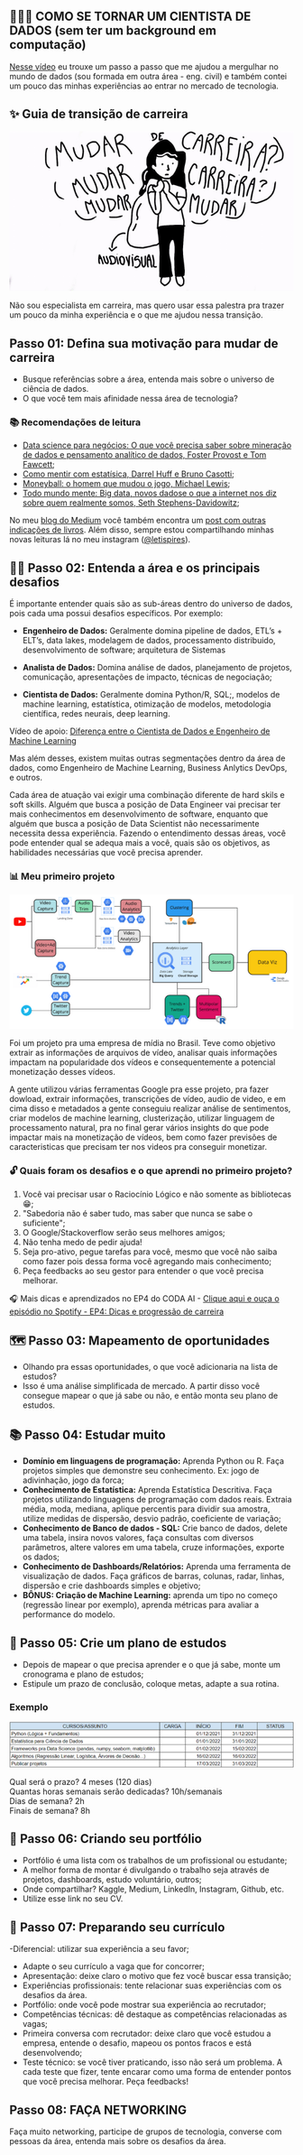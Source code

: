
<h2 align="left">
  👩🏻‍💻 COMO SE TORNAR UM CIENTISTA DE DADOS (sem ter um background em computação)
</h2>

[Nesse vídeo](https://youtu.be/3zjOLUNBFeY) eu trouxe um passo a passo que me ajudou a mergulhar no mundo de dados (sou formada em outra área - eng. civil) e também contei um pouco das minhas experiências ao entrar no mercado de tecnologia.





## ✨ Guia de transição de carreira
<p align="left">
  <img src="https://github.com/letpires/HowToBecomeDataScientist/blob/main/mudar_de_carreira.gif" >
</p>

Não sou especialista em carreira, mas quero usar essa palestra pra trazer um pouco da minha experiência e o que me ajudou nessa transição.

## Passo 01: Defina sua motivação para mudar de carreira

- Busque referências sobre a área, entenda mais sobre o universo de ciência de dados.
- O que você tem mais afinidade nessa área de tecnologia?

### 📚 Recomendações de leitura

- [Data science para negócios: O que você precisa saber sobre mineração de dados e pensamento analítico de dados, Foster Provost e Tom Fawcett](https://www.amazon.com.br/Data-Science-para-neg%C3%B3cios-Fawcett/dp/8576089726);
- [Como mentir com estatísica, Darrel Huff e Bruno Casotti](https://www.amazon.com.br/Como-Mentir-Estat%C3%ADstica-Darrell-Huff/dp/858057952X/ref=sr_1_1_sspa?__mk_pt_BR=%C3%85M%C3%85%C5%BD%C3%95%C3%91&crid=1FFRN8AK6BPZH&keywords=como+mentir+com+estat%C3%ADstica&qid=1668023837&qu=eyJxc2MiOiIxLjgzIiwicXNhIjoiMS42OCIsInFzcCI6IjEuNTIifQ%3D%3D&s=books&sprefix=como+mentir+com+estatistic%2Cstripbooks%2C201&sr=1-1-spons&psc=1);
- [Moneyball: o homem que mudou o jogo, Michael Lewis](https://www.amazon.com.br/Moneyball-homem-que-mudou-jogo-ebook/dp/B0108JNHX4/ref=sr_1_2?__mk_pt_BR=%C3%85M%C3%85%C5%BD%C3%95%C3%91&crid=1Y4OAKXBW6P4I&keywords=moneyball&qid=1668024072&qu=eyJxc2MiOiIxLjY1IiwicXNhIjoiMS42NSIsInFzcCI6IjEuNTgifQ%3D%3D&s=books&sprefix=moneyball%2Cstripbooks%2C201&sr=1-2);
- [Todo mundo mente: Big data, novos dadose o que a internet nos diz sobre quem realmente somos, Seth Stephens-Davidowitz](https://www.amazon.com.br/Todo-mundo-mente-Seth-Stephens-Davidowitz/dp/8550802174/ref=sr_1_3?__mk_pt_BR=%C3%85M%C3%85%C5%BD%C3%95%C3%91&crid=4CUGT8XH75L1&keywords=todo+mundo+mente&qid=1668024110&qu=eyJxc2MiOiIxLjAxIiwicXNhIjoiMC43NyIsInFzcCI6IjAuODAifQ%3D%3D&s=books&sprefix=todo+mundo+ment%2Cstripbooks%2C195&sr=1-3);

No meu [blog do Medium](https://medium.com/leti-pires) você também encontra um [post com outras indicações de livros](https://medium.com/leti-pires/6-livros-sobre-ci%C3%AAncia-de-dados-n%C3%A3o-t%C3%A9cnicos-6074e270daff). Além disso, sempre estou compartilhando minhas novas leituras lá no meu instagram ([@letispires](https://www.instagram.com/letispires/)).

## 🕵️‍♀️ Passo 02: Entenda a área e os principais desafios

É importante entender quais são as sub-áreas dentro do universo de dados, pois cada uma possui desafios específicos. Por exemplo:
- **Engenheiro de Dados:** Geralmente domina pipeline de dados, ETL’s + ELT’s, data lakes, modelagem de dados, processamento distribuido, desenvolvimento de software; arquitetura de Sistemas
- **Analista de Dados:** Domina análise de dados, planejamento de projetos, comunicação, apresentações de impacto, técnicas de negociação;

- **Cientista de Dados:** Geralmente domina Python/R, SQL;, modelos de machine learning, estatística, otimização de modelos, metodologia científica, redes neurais, deep learning.

Vídeo de apoio: [Diferença entre o Cientista de Dados e Engenheiro de Machine Learning](https://www.youtube.com/watch?v=2cNQZP2ARXo&ab_channel=Let%C3%ADciaPires)

Mas além desses, existem muitas outras segmentações dentro da área de dados, como Engenheiro de Machine Learning, Business Anlytics DevOps, e outros.

Cada área de atuação vai exigir uma combinação diferente de hard skils e soft skills. Alguém que busca a posição de Data Engineer vai precisar ter mais conhecimentos em desenvolvimento de software, enquanto que alguém que busca a posição de Data Scientist não necessarimente necessita dessa experiência. Fazendo o entendimento dessas áreas, você pode entender qual se adequa mais a você, quais são os objetivos, as habilidades necessárias que você precisa aprender.


### 📊 Meu primeiro projeto
<p align="left">
  <img src="https://github.com/letpires/HowToBecomeDataScientist/blob/main/primeiro%20projeto.png" >
</p>

Foi um projeto pra uma empresa de mídia no Brasil. Teve como objetivo extrair as informações de arquivos de vídeo, analisar quais informações impactam na popularidade dos vídeos e consequentemente a potencial monetização desses vídeos. 

A gente utilizou várias ferramentas Google pra esse projeto, pra fazer dowload, extrair informações, transcrições de vídeo, audio de video, e em cima disso e metadados a gente conseguiu realizar análise de sentimentos, criar modelos de machine learning, clusterização, utilizar linguagem de processamento natural, pra no final gerar vários insights do que pode impactar mais na monetização de vídeos, bem como fazer previsões de caracteristicas que precisam ter nos videos pra conseguir monetizar.


### 🔓 Quais foram os desafios e o que aprendi no primeiro projeto?
1. Você vai precisar usar o Raciocínio Lógico e não somente as bibliotecas 😁;
2. "Sabedoria não é saber tudo, mas saber que nunca se sabe o suficiente";
3. O Google/Stackoverflow serão seus melhores amigos;
4. Não tenha medo de pedir ajuda!
5. Seja pro-ativo, pegue tarefas para você, mesmo que você não saiba como fazer pois dessa forma você agregando mais conhecimento;
6. Peça feedbacks ao seu gestor para entender o que você precisa melhorar.

🎧 Mais dicas e aprendizados no EP4 do CODA AI - [Clique aqui e ouça o episódio no Spotify - EP4: Dicas e progressão de carreira ](https://open.spotify.com/episode/5qyO6rZlMDNxPdqizainem?si=1e6e59bc057b4af9)

## 🗺 Passo 03: Mapeamento de oportunidades
- Olhando pra essas oportunidades, o que você adicionaria na lista de estudos?
- Isso é uma análise simplificada de mercado. A partir disso você consegue mapear o que já sabe ou não, e então monta seu plano de estudos.

## 📚 Passo 04: Estudar muito

- **Domínio em linguagens de programação:** Aprenda Python ou R. Faça projetos simples que demonstre seu conhecimento. Ex: jogo de adivinhação, jogo da forca;
- **Conhecimento de Estatística:** Aprenda Estatística Descritiva. Faça projetos utilizando linguagens de programação com dados reais. Extraia média, moda, mediana, aplique percentis para dividir sua amostra, utilize medidas de dispersão, desvio padrão, coeficiente de variação;
- **Conhecimento de Banco de dados - SQL:** Crie banco de dados, delete uma tabela, insira novos valores, faça consultas com diversos parâmetros, altere valores em uma tabela, cruze informações, exporte os dados;
- **Conhecimento de Dashboards/Relatórios:** Aprenda uma ferramenta de visualização de dados. Faça gráficos de barras, colunas, radar, linhas, dispersão e crie dashboards simples e objetivo;
- **BÔNUS: Criação de Machine Learning:** aprenda um tipo no começo (regressão linear por exemplo), aprenda métricas para avaliar a performance do modelo.

## 📖 Passo 05: Crie um plano de estudos

- Depois de mapear o que precisa aprender e o que já sabe, monte um cronograma e plano de estudos;
- Estipule um prazo de conclusão, coloque metas, adapte a sua rotina.

### Exemplo
<p align="left">
  <img src="https://github.com/letpires/HowToBecomeDataScientist/blob/main/plano%20de%20estudos.png" >
</p>

Qual será o prazo? 4 meses (120 dias)<br/>
Quantas horas semanais serão dedicadas? 10h/semanais <br/>
Dias de semana? 2h <br/>
Finais de semana? 8h <br/>

## 🎫 Passo 06: Criando seu portfólio
- Portfólio é uma lista com os trabalhos de um profissional ou estudante;
- A melhor forma de montar é divulgando o trabalho seja através de projetos, dashboards, estudo voluntário, outros;
- Onde compartilhar? Kaggle, Medium, LinkedIn, Instagram, Github, etc.
- Utilize esse link no seu CV.

## 📄 Passo 07: Preparando seu currículo
-Diferencial: utilizar sua experiência a seu favor;
- Adapte o seu currículo a vaga que for concorrer;
- Apresentação: deixe claro o motivo que fez você  buscar essa transição;
- Experiências profissionais: tente relacionar suas experiências com os desafios da área.
- Portfólio: onde você pode mostrar sua experiência ao recrutador;
- Competências técnicas: dê destaque as competências relacionadas as vagas;
- Primeira conversa com recrutador: deixe claro que você estudou a empresa, entende o desafio, mapeou os pontos fracos e está desenvolvendo;
- Teste técnico: se você tiver praticando, isso não será um problema. A cada teste que fizer, tente encarar como uma forma de entender pontos que você precisa melhorar. Peça feedbacks!

## Passo 08: FAÇA NETWORKING

Faça muito networking, participe de grupos de tecnologia, converse com pessoas da área, entenda mais sobre os desafios da área.
